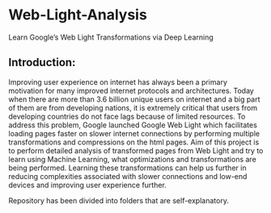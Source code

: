 # Web-Light-Analysis

Learn Google’s Web Light Transformations via Deep Learning

## Introduction:
Improving user experience on internet has always been a primary motivation for many improved internet protocols and architectures. Today when there are more than 3.6 billion unique users on internet and a big part of them are from developing nations, it is extremely critical that users from developing countries do not face lags because of limited resources. To address this problem, Google launched Google Web Light which facilitates loading pages faster on slower internet connections by performing multiple transformations and compressions on the html pages. Aim of this project is to perform detailed analysis of transformed pages from Web Light and try to learn using Machine Learning, what optimizations and transformations are being performed. Learning these transformations can help us further in reducing complexities associated with slower connections and low-end devices and improving user experience further.

Repository has been divided into folders that are self-explanatory.
